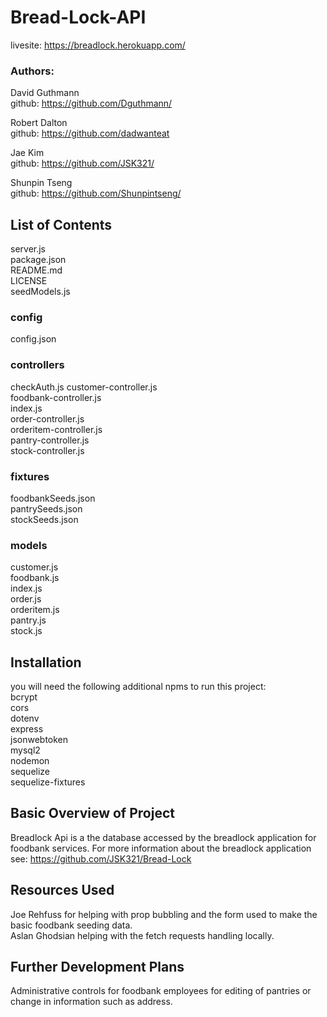 # Bread-Lock-API
livesite: https://breadlock.herokuapp.com/  

### Authors: 

David Guthmann  
github: https://github.com/Dguthmann/  

Robert Dalton  
github: https://github.com/dadwanteat  

Jae Kim  
github: https://github.com/JSK321/  

Shunpin Tseng  
github: https://github.com/Shunpintseng/


## List of Contents

server.js  
package.json  
README.md  
LICENSE  
seedModels.js  
### config  
config.json  
### controllers  
checkAuth.js
customer-controller.js  
foodbank-controller.js  
index.js  
order-controller.js  
orderitem-controller.js  
pantry-controller.js  
stock-controller.js  
### fixtures  
foodbankSeeds.json  
pantrySeeds.json  
stockSeeds.json  
### models  
customer.js  
foodbank.js  
index.js  
order.js  
orderitem.js  
pantry.js  
stock.js  
 


## Installation
you will need the following additional npms to run this project:  
bcrypt  
cors  
dotenv  
express  
jsonwebtoken  
mysql2  
nodemon  
sequelize  
sequelize-fixtures  


## Basic Overview of Project
Breadlock Api is a the database accessed by the breadlock application for foodbank services.  For more information about the breadlock application see: https://github.com/JSK321/Bread-Lock


## Resources Used

Joe Rehfuss for helping with prop bubbling and the form used to make the basic foodbank seeding data.    
Aslan Ghodsian helping with the fetch requests handling locally.


## Further Development Plans

Administrative controls for foodbank employees for editing of pantries or change in information such as address.  